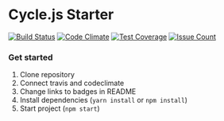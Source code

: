 # Cycle.js Starter
[![Build Status](https://travis-ci.org/Nitive/jira-gantt.svg?branch=travis)](https://travis-ci.org/Nitive/jira-gantt)
[![Code Climate](https://codeclimate.com/github/Nitive/jira-gantt/badges/gpa.svg)](https://codeclimate.com/github/Nitive/jira-gantt)
[![Test Coverage](https://codeclimate.com/github/Nitive/jira-gantt/badges/coverage.svg)](https://codeclimate.com/github/Nitive/jira-gantt/coverage)
[![Issue Count](https://codeclimate.com/github/Nitive/jira-gantt/badges/issue_count.svg)](https://codeclimate.com/github/Nitive/jira-gantt)

### Get started
1. Clone repository
1. Connect travis and codeclimate
1. Change links to badges in README
1. Install dependencies (`yarn install` or `npm install`)
1. Start project (`npm start`)
